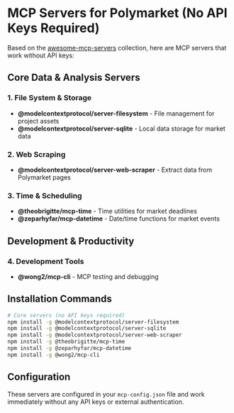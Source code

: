 # MCP Servers for Polymarket (No API Keys Required)

Based on the [awesome-mcp-servers](https://github.com/punkpeye/awesome-mcp-servers) collection, here are MCP servers that work without API keys:

## Core Data & Analysis Servers

### 1. File System & Storage
- **@modelcontextprotocol/server-filesystem** - File management for project assets
- **@modelcontextprotocol/server-sqlite** - Local data storage for market data

### 2. Web Scraping
- **@modelcontextprotocol/server-web-scraper** - Extract data from Polymarket pages

### 3. Time & Scheduling
- **@theobrigitte/mcp-time** - Time utilities for market deadlines
- **@zeparhyfar/mcp-datetime** - Date/time functions for market events

## Development & Productivity

### 4. Development Tools
- **@wong2/mcp-cli** - MCP testing and debugging

## Installation Commands

```bash
# Core servers (no API keys required)
npm install -g @modelcontextprotocol/server-filesystem
npm install -g @modelcontextprotocol/server-sqlite
npm install -g @modelcontextprotocol/server-web-scraper
npm install -g @theobrigitte/mcp-time
npm install -g @zeparhyfar/mcp-datetime
npm install -g @wong2/mcp-cli
```

## Configuration

These servers are configured in your `mcp-config.json` file and work immediately without any API keys or external authentication.
